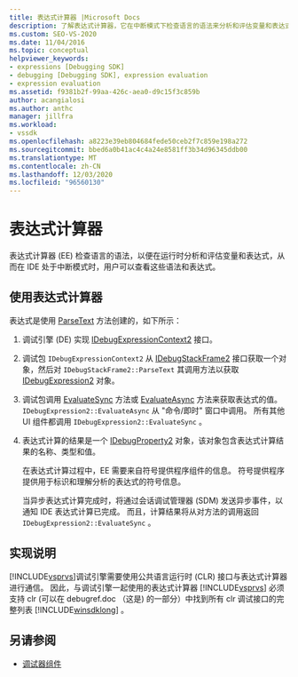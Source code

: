 ```yaml
---
title: 表达式计算器 |Microsoft Docs
description: 了解表达式计算器，它在中断模式下检查语言的语法来分析和评估变量和表达式。
ms.custom: SEO-VS-2020
ms.date: 11/04/2016
ms.topic: conceptual
helpviewer_keywords:
- expressions [Debugging SDK]
- debugging [Debugging SDK], expression evaluation
- expression evaluation
ms.assetid: f9381b2f-99aa-426c-aea0-d9c15f3c859b
author: acangialosi
ms.author: anthc
manager: jillfra
ms.workload:
- vssdk
ms.openlocfilehash: a8223e39eb804684fede50ceb2f7c859e198a272
ms.sourcegitcommit: bbed6a0b41ac4c4a24e8581ff3b34d96345ddb00
ms.translationtype: MT
ms.contentlocale: zh-CN
ms.lasthandoff: 12/03/2020
ms.locfileid: "96560130"
---
```

# <a name="expression-evaluator"></a>表达式计算器
表达式计算器 (EE) 检查语言的语法，以便在运行时分析和评估变量和表达式，从而在 IDE 处于中断模式时，用户可以查看这些语法和表达式。

## <a name="use-expression-evaluators"></a>使用表达式计算器
 表达式是使用 [ParseText](../../extensibility/debugger/reference/idebugexpressioncontext2-parsetext.md) 方法创建的，如下所示：

1. 调试引擎 (DE) 实现 [IDebugExpressionContext2](../../extensibility/debugger/reference/idebugexpressioncontext2.md) 接口。

2. 调试包 `IDebugExpressionContext2` 从 [IDebugStackFrame2](../../extensibility/debugger/reference/idebugstackframe2.md) 接口获取一个对象，然后对 `IDebugStackFrame2::ParseText` 其调用方法以获取 [IDebugExpression2](../../extensibility/debugger/reference/idebugexpression2.md) 对象。

3. 调试包调用 [EvaluateSync](../../extensibility/debugger/reference/idebugexpression2-evaluatesync.md) 方法或 [EvaluateAsync](../../extensibility/debugger/reference/idebugexpression2-evaluateasync.md) 方法来获取表达式的值。 `IDebugExpression2::EvaluateAsync` 从 "命令/即时" 窗口中调用。 所有其他 UI 组件都调用 `IDebugExpression2::EvaluateSync` 。

4. 表达式计算的结果是一个 [IDebugProperty2](../../extensibility/debugger/reference/idebugproperty2.md) 对象，该对象包含表达式计算结果的名称、类型和值。

   在表达式计算过程中，EE 需要来自符号提供程序组件的信息。 符号提供程序提供用于标识和理解分析的表达式的符号信息。

   当异步表达式计算完成时，将通过会话调试管理器 (SDM) 发送异步事件，以通知 IDE 表达式计算已完成。 而且，计算结果将从对方法的调用返回 `IDebugExpression2::EvaluateSync` 。

## <a name="implementation-notes"></a>实现说明
 [!INCLUDE[vsprvs](../../code-quality/includes/vsprvs_md.md)]调试引擎需要使用公共语言运行时 (CLR) 接口与表达式计算器进行通信。 因此，与调试引擎一起使用的表达式计算器 [!INCLUDE[vsprvs](../../code-quality/includes/vsprvs_md.md)] 必须支持 clr (可以在 debugref.doc （这是) 的一部分）中找到所有 clr 调试接口的完整列表 [!INCLUDE[winsdklong](../../deployment/includes/winsdklong_md.md)] 。

## <a name="see-also"></a>另请参阅
- [调试器组件](../../extensibility/debugger/debugger-components.md)
